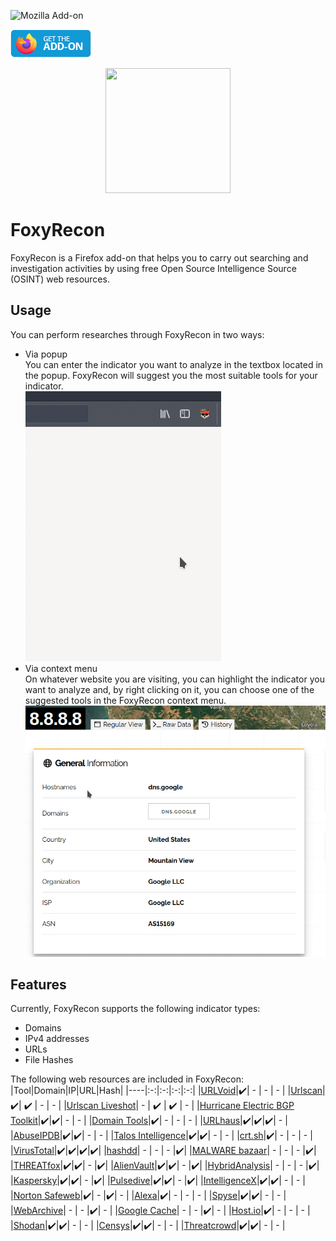 ![Mozilla Add-on](https://img.shields.io/amo/v/foxyrecon?style=plastic)

<p align="left">
  <a href="https://addons.mozilla.org/en-US/firefox/addon/foxyrecon/">
  <img src="images/get-the-addon-129x45px.8041c789.png"/>
  </a>
</p>



<p align="center">
  <img src="images/foxyrecon.png" width="200" height="200" />
</p>

# FoxyRecon
FoxyRecon is a Firefox add-on that helps you to carry out searching and investigation activities by using free Open Source Intelligence Source (OSINT) web resources.

## Usage

You can perform researches through FoxyRecon in two ways:
- Via popup\
  You can enter the indicator you want to analyze in the textbox located in the popup. FoxyRecon will suggest you the most suitable tools for your indicator.\
  ![Popup](images/popup.gif)
- Via context menu\
  On whatever website you are visiting, you can highlight the indicator you want to analyze and, by right clicking on it, you can choose one of the suggested tools in the FoxyRecon context menu.\
  ![Context Menu](images/contextmenu.gif)
  
  
## Features
Currently, FoxyRecon supports the following indicator types:
- Domains
- IPv4 addresses
- URLs
- File Hashes

The following web resources are included in FoxyRecon:
|Tool|Domain|IP|URL|Hash|
|----|:-:|:-:|:-:|:-:|
|[URLVoid](https://urlvoid.com/)|:heavy_check_mark:| - | - | - |
|[Urlscan](https://urlscan.io/)|:heavy_check_mark:| :heavy_check_mark: | - | - |
|[Urlscan Liveshot](https://urlscan.io/)| - | :heavy_check_mark: | :heavy_check_mark: | - |
|[Hurricane Electric BGP Toolkit](https://bgp.he.net/)|:heavy_check_mark:|:heavy_check_mark:| - | - |
|[Domain Tools](https://whois.domaintools.com/)|:heavy_check_mark:| - | - | - |
|[URLhaus](https://urlhaus.abuse.ch/)|:heavy_check_mark:|:heavy_check_mark:|:heavy_check_mark:| - |
|[AbuseIPDB](https://www.abuseipdb.com/)|:heavy_check_mark:|:heavy_check_mark:| - | - |
|[Talos Intelligence](https://talosintelligence.com/)|:heavy_check_mark:|:heavy_check_mark:| - | - |
|[crt.sh](https://crt.sh/)|:heavy_check_mark:| - | - | - |
|[VirusTotal](https://virustotal.com/)|:heavy_check_mark:|:heavy_check_mark:|:heavy_check_mark:|:heavy_check_mark:|
|[hashdd](https://www.hashdd.com/)| - | - | - |:heavy_check_mark:|
|[MALWARE bazaar](https://bazaar.abuse.ch/)| - | - | - |:heavy_check_mark:|
|[THREATfox](https://threatfox.abuse.ch/)|:heavy_check_mark:|:heavy_check_mark:| - |:heavy_check_mark:|
|[AlienVault](https://otx.alienvault.com/)|:heavy_check_mark:|:heavy_check_mark:| - |:heavy_check_mark:|
|[HybridAnalysis](https://www.hybrid-analysis.com/)| - | - | - |:heavy_check_mark:|
|[Kaspersky](https://opentip.kaspersky.com/)|:heavy_check_mark:|:heavy_check_mark:| - |:heavy_check_mark:|
|[Pulsedive](https://pulsedive.com/)|:heavy_check_mark:|:heavy_check_mark:| - |:heavy_check_mark:|
|[IntelligenceX](https://intelx.io/)|:heavy_check_mark:|:heavy_check_mark:| - | - |
|[Norton Safeweb](https://safeweb.norton.com/)|:heavy_check_mark:| - |:heavy_check_mark:| - |
|[Alexa](https://www.alexa.com/)|:heavy_check_mark:| - | - | - |
|[Spyse](https://spyse.com/)|:heavy_check_mark:|:heavy_check_mark:| - | - |
|[WebArchive](https://web.archive.org)| - | - |:heavy_check_mark:| - |
|[Google Cache](https://webcache.googleusercontent.com)| - | - |:heavy_check_mark:| - |
|[Host.io](https://host.io/)|:heavy_check_mark:| - | - | - |
|[Shodan](https://www.shodan.io/)|:heavy_check_mark:|:heavy_check_mark:| - | - |
|[Censys](https://censys.io/)|:heavy_check_mark:|:heavy_check_mark:| - | - |
|[Threatcrowd](https://www.threatcrowd.org/)|:heavy_check_mark:|:heavy_check_mark:| - | - |
